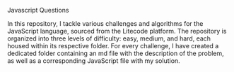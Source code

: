 Javascript Questions

In this repository, I tackle various challenges and algorithms for the JavaScript language, sourced from the Litecode platform. The repository is organized into three levels of difficulty: easy, medium, and hard, each housed within its respective folder. For every challenge, I have created a dedicated folder containing an md file with the description of the problem, as well as a corresponding JavaScript file with my solution.
